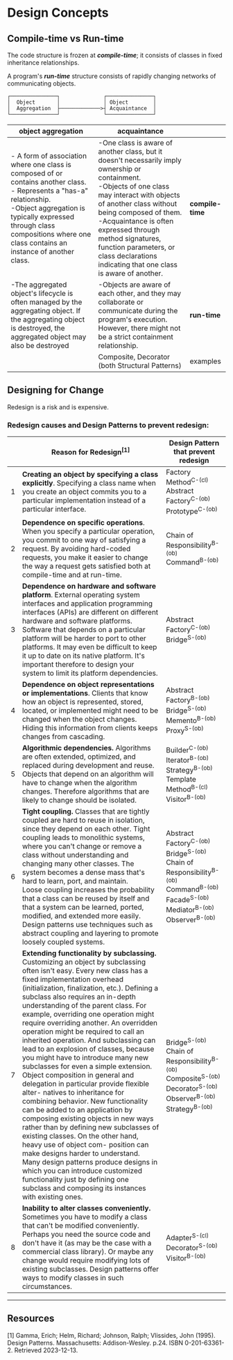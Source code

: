 # Design Concepts

## Compile-time vs Run-time 

The code structure is frozen at ***compile-time***; it consists of classes in fixed inheritance relationships.

A program's ***run-time*** structure consists of rapidly changing networks of communicating objects. 

```
┌───────────────┐              ┌───────────────┐ 
│  Object       │              │ Object        │
│  Aggregation  ├─────────────>┤ Acquaintance  │
└───────────────┘              └───────────────┘ 
```
| object aggregation| acquaintance| | 
| -- | -- | -- |
| - A form of association where one class is composed of or contains another class.<br/>- Represents a "has-a" relationship.<br/>-Object aggregation is typically expressed through class compositions where one class contains an instance of another class. | -One class is aware of another class, but it doesn't necessarily imply ownership or containment. <br/> -Objects of one class may interact with objects of another class without being composed of them. <br/>-Acquaintance is often expressed through method signatures, function parameters, or class declarations indicating that one class is aware of another.| **compile-time** |
|-The aggregated object's lifecycle is often managed by the aggregating object. If the aggregating object is destroyed, the aggregated object may also be destroyed|-Objects are aware of each other, and they may collaborate or communicate during the program's execution. However, there might not be a strict containment relationship.| **run-time** |
||Composite, Decorator (both Structural Patterns)|examples|

## Designing for Change 

Redesign is a risk and is expensive.

### Redesign causes and Design Patterns to prevent redesign:

|    | Reason for Redesign<sup>[1]</sup> | Design Pattern that prevent redesign |  
| -- | ------------------- | -- | 
|  1 | **Creating an object by specifying a class explicitly**. Specifying a class name when you create an object commits you to a particular implementation instead of a particular interface.  | Factory Method<sup>C-(cl)</sup>  <br/> Abstract Factory<sup>C-(ob)</sup> <br> Prototype<sup>C-(ob)</sup> | 
|  2 | **Dependence on specific operations**. When you specify a particular operation, you commit to one way of satisfying a request. By avoiding hard-coded requests, you make it easier to change the way a request gets satisfied both at compile-time and at run-time. | Chain of Responsibility<sup>B-(ob)</sup> <br/> Command<sup>B-(ob)</sup> |
|  3 | **Dependence on hardware and software platform**. External operating system interfaces and application programming interfaces (APIs) are different on different hardware and software platforms. Software that depends on a particular platform will be harder to port to other platforms. It may even be difficult to keep it up to date on its native platform. It's important therefore to design your system to limit its platform dependencies.  | Abstract Factory<sup>C-(ob)</sup>  <br/> Bridge<sup>S-(ob)</sup>| 
|  4 | **Dependence on object representations or implementations**. Clients that know how an object is represented, stored, located, or implemented might need to be changed when the object changes. Hiding this information from clients keeps changes from cascading. | Abstract Factory<sup>B-(ob)</sup> <br/> Bridge<sup>S-(ob)</sup> <br/> Memento<sup>B-(ob)</sup> <br/> Proxy<sup>S-(ob)</sup>| 
|  5 | **Algorithmic dependencies.** Algorithms are often extended, optimized, and replaced during development and reuse. Objects that depend on an algorithm will have to change when the algorithm changes. Therefore algorithms that are likely to change should be isolated. | Builder<sup>C-(ob)</sup> <br/> Iterator<sup>B-(ob)</sup> <br/> Strategy<sup>B-(ob)</sup> <br/> Template Method<sup>B-(cl)</sup> <br/> Visitor<sup>B-(ob)</sup> |
|  6 | **Tight coupling.** Classes that are tightly coupled are hard to reuse in isolation, since they depend on each other. Tight coupling leads to monolithic systems, where you can't change or remove a class without understanding and changing many other classes. The system becomes a dense mass that's hard to learn, port, and maintain. <br/> Loose coupling increases the probability that a class can be reused by itself and that a system can be learned, ported, modified, and extended more easily. Design patterns use techniques such as abstract coupling and layering to promote loosely coupled systems.| Abstract Factory<sup>C-(ob)</sup> <br/> Bridge<sup>S-(ob)</sup> <br/> Chain of Responsibility<sup>B-(ob)</sup> <br/>Command<sup>B-(ob)</sup> <br/> Facade<sup>S-(ob)</sup> <br/> Mediator<sup>B-(ob)</sup> <br/> Observer<sup>B-(ob)</sup> <br/> | 
|  7 | **Extending functionality by subclassing.** Customizing an object by subclassing often isn't easy. Every new class has a fixed implementation overhead (initialization, finalization, etc.). Defining a subclass also requires an in-depth understanding of the parent class. For example, overriding one operation might require overriding another. An overridden operation might be required to call an inherited operation. And subclassing can lead to an explosion of classes, because you might have to introduce many new subclasses for even a simple extension. <br/> Object composition in general and delegation in particular provide flexible alter- natives to inheritance for combining behavior. New functionality can be added to an application by composing existing objects in new ways rather than by defining new subclasses of existing classes. On the other hand, heavy use of object com- position can make designs harder to understand. Many design patterns produce designs in which you can introduce customized functionality just by defining one subclass and composing its instances with existing ones.| Bridge<sup>S-(ob)</sup> <br/> Chain of Responsibility<sup>B-(ob)</sup> <br/> Composite<sup>S-(ob)</sup> <br/>Decorator<sup>S-(ob)</sup><br/> Observer<sup>B-(ob)</sup> <br/> Strategy<sup>B-(ob)</sup>|
|  8 | **Inability to alter classes conveniently.** Sometimes you have to modify a class that can't be modified conveniently. Perhaps you need the source code and don't have it (as may be the case with a commercial class library). Or maybe any change would require modifying lots of existing subclasses. Design patterns offer ways to modify classes in such circumstances. |Adapter<sup>S-(cl)</sup> <br/> Decorator<sup>S-(ob)</sup> <br/>Visitor<sup>B-(ob)</sup> | 


<hr/>

## Resources

[1] Gamma, Erich; Helm, Richard; Johnson, Ralph; Vlissides, John (1995). Design Patterns. Massachusetts: Addison-Wesley. p.24. ISBN 0-201-63361-2. Retrieved 2023-12-13.